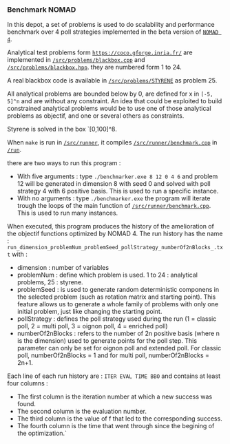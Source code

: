 ### Benchmark NOMAD
In this depot, a set of problems is used to do scalability and performance benchmark over 4 poll strategies implemented in the beta version of [`NOMAD 4`](https://github.com/Guillaume5255/nomad). 

Analytical test problems form [`https://coco.gforge.inria.fr/`](coco) are implemented in [`/src/problems/blackbox.cpp`](/src/problems/blackbox.cpp) and [`/src/problems/blackbox.hpp`](/src/problems/blackbox.hpp). they are numbered form 1 to 24.

A real blackbox code is available in [`/src/problems/STYRENE`](/src/problems/STYRENE) as problem 25.

All analytical problems are bounded below by 0, are defined for x in `[-5, 5]^n` and are without any constraint. An idea that could be exploited to build constrained analytical problems would be to use one of those analytical problems as objectif, and one or several others as constraints.

Styrene is solved in the box `[0,100]^8.

When `make` is run in [`/src/runner`](/src/runner), it compiles [`/src/runner/benchmark.cpp`](/src/runner/benchmark.cpp) in [`/run`](/run).

there are two ways to run this program :
- With five arguments : type `./benchmarker.exe 8 12 0 4 6` and problem 12 will be generated in dimension 8 with seed 0 and solved with poll strategy 4 with 6 positive basis. This is used to run a specific instance.
- With no arguments : type `./benchmarker.exe` the program will iterate trough the loops of the main function of [`/src/runner/benchmark.cpp`](/src/runner/benchmark.cpp). This is used to run many instances.

When executed, this program produces the history of the amelioration of the objectif functions optimized by NOMAD 4. The run history has the name : `run_dimension_problemNum_problemSeed_pollStrategy_numberOf2nBlocks_.txt` with :
- dimension : number of variables
- problemNum : define which problem is used. 1 to 24 : analytical problems, 25 : styrene.
- problemSeed : is used to generate random deterministic componens in the selected problem (such as rotation matrix and starting point). This feature allows us to generate a whole family of problems with only one initial problem, just like changing the starting point.
- pollStrategy : defines the poll strategy used during the run (1 = classic poll, 2 = multi poll, 3 = oignon poll, 4 = enriched poll)
- numberOf2nBlocks : refers to the number of 2n positive basis (where n is the dimension) used to generate points for the poll step. This parameter can only be set for oignon poll and extended poll. For classic poll,  numberOf2nBlocks = 1 and for multi poll, numberOf2nBlocks = 2n+1.

Each line of each run history are : `ITER EVAL TIME BBO` and contains at least four columns : 
- The first column is the iteration number at which a new success was found.
- The second column is the evaluation number.
- The third column is the value of f that led to the corresponding success.
- The fourth column is the time that went through since the begining of the optimization.`

